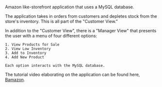 Amazon like-storefront application that uses a MySQL database. 

The application takes in orders from customers and depletes stock from the store's inventory. This is all part of the "Customer View." 

In addition to the "Customer View", there is a "Manager View" that presents the user with a menu of four different options: 

	1. View Products for Sale
	2. View Low Inventory
	3. Add to Inventory
	4. Add New Product

	Each option interacts with the MySQL database. 

The tutorial video elaborating on the application can be found here, [Bamazon](https://youtu.be/50AaxNQx4tA).